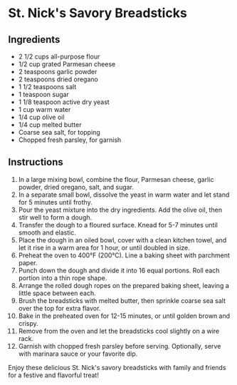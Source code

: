 # St. Nick's Savory Breadsticks

## Ingredients
- 2 1/2 cups all-purpose flour
- 1/2 cup grated Parmesan cheese
- 2 teaspoons garlic powder
- 2 teaspoons dried oregano
- 1 1/2 teaspoons salt
- 1 teaspoon sugar
- 1 1/8 teaspoon active dry yeast
- 1 cup warm water
- 1/4 cup olive oil
- 1/4 cup melted butter
- Coarse sea salt, for topping
- Chopped fresh parsley, for garnish

## Instructions
1. In a large mixing bowl, combine the flour, Parmesan cheese, garlic powder, dried oregano, salt, and sugar.
2. In a separate small bowl, dissolve the yeast in warm water and let stand for 5 minutes until frothy.
3. Pour the yeast mixture into the dry ingredients. Add the olive oil, then stir well to form a dough.
4. Transfer the dough to a floured surface. Knead for 5-7 minutes until smooth and elastic.
5. Place the dough in an oiled bowl, cover with a clean kitchen towel, and let it rise in a warm area for 1 hour, or until doubled in size.
6. Preheat the oven to 400°F (200°C). Line a baking sheet with parchment paper.
7. Punch down the dough and divide it into 16 equal portions. Roll each portion into a thin rope shape.
8. Arrange the rolled dough ropes on the prepared baking sheet, leaving a little space between each.
9. Brush the breadsticks with melted butter, then sprinkle coarse sea salt over the top for extra flavor.
10. Bake in the preheated oven for 12-15 minutes, or until golden brown and crispy.
11. Remove from the oven and let the breadsticks cool slightly on a wire rack.
12. Garnish with chopped fresh parsley before serving. Optionally, serve with marinara sauce or your favorite dip.

Enjoy these delicious St. Nick's savory breadsticks with family and friends for a festive and flavorful treat!